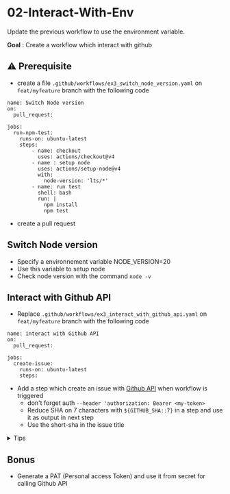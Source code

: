 # 02-Interact-With-Env

Update the previous workflow to use the environment variable.

**Goal** : Create a workflow which interact with github

## ⚠️ Prerequisite

* create a file `.github/workflows/ex3_switch_node_version.yaml` on `feat/myfeature` branch with the following code

```yaml[]
name: Switch Node version
on: 
  pull_request:

jobs:
  run-npm-test:
    runs-on: ubuntu-latest
    steps:
        - name: checkout
          uses: actions/checkout@v4
        - name : setup node
          uses: actions/setup-node@v4
          with:
            node-version: 'lts/*'
        - name: run test
          shell: bash
          run: |
            npm install
            npm test
```

* create a pull request

## Switch Node version

* Specify a environnement variable NODE_VERSION=20
* Use this variable to setup node
* Check node version with the command `node -v`

## Interact with Github API

* Replace `.github/workflows/ex3_interact_with_github_api.yaml` on `feat/myfeature` branch with the following code

```yaml[]
name: interact with Github API
on: 
  pull_request:

jobs:
  create-issue:
    runs-on: ubuntu-latest
    steps:
```

* Add a step which create an issue with [Github API](https://docs.github.com/en/rest/issues/issues#create-an-issue) when workflow is triggered
  * don't forget auth `--header 'authorization: Bearer <my-token>`
  * Reduce SHA on 7 characters with `${GITHUB_SHA::7}` in a step and use it as output in next step
  * Use the short-sha in the issue title

<details>
  <summary>Tips</summary>

* Curl request
  
```bash
  curl --request POST \
  --url https://api.github.com/repos/<specify your repo with github context>/issues \
  --header 'authorization: Bearer <specify github token>' \
  --header 'content-type: application/json' \
  --data '{
    "title": "Automated issue for commit: ${{ steps.short_sha.outputs.sha_short }}",
    "body": "This issue was automatically created by the GitHub Action workflow **${{ github.workflow }}**. \n\n The commit hash was: _${{ steps.short_sha.outputs.sha_short }}_."
    }' \
  --fail
```

* Create a step with id: `short_sha` for sha_short output

</details>

## Bonus

* Generate a PAT (Personal access Token) and use it from secret for calling Github API
